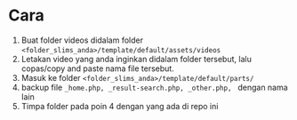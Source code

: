 # Cara
1. Buat folder videos didalam folder ```<folder_slims_anda>/template/default/assets/videos```
2. Letakan video yang anda inginkan didalam folder tersebut, lalu copas/copy and paste nama file tersebut.
3. Masuk ke folder ```<folder_slims_anda>/template/default/parts/```
4. backup file ```_home.php, _result-search.php, _other.php, ``` dengan nama lain
5. Timpa folder pada poin 4 dengan yang ada di repo ini
